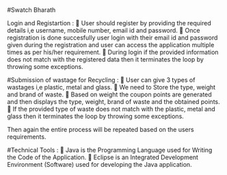 #Swatch Bharath

Login and Registartion :
	User should register by providing the required details i,e username, mobile number, email id and password.
	Once registration is done succesfully user login with their email id and password given during the registration and user can access the application multiple times as per his/her requirement.
	During login if the provided information does not match with the registered data then it terminates the loop by throwing some exceptions.

#Submission of wastage for Recycling :
	User can give 3 types of wastages i,e plastic, metal and glass.
	We need to Store the type, weight and brand of waste.
	Based on weight the coupon points are generated and then displays the type, weight, brand of waste and the obtained points.
	If the provided type of waste does not match with the plastic, metal and glass then it terminates the loop by throwing some exceptions.

Then again the entire process will be repeated based on the users requirements.

#Technical Tools :
	Java is the Programming Language used for Writing the Code of the Application.
	Eclipse is an Integrated Development Environment (Software) used for developing the Java application.


